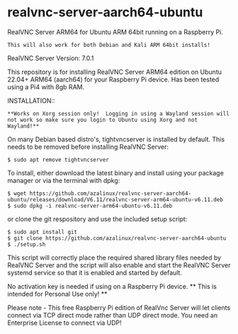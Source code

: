 # realvnc-server-aarch64-ubuntu
RealVNC Server ARM64 for Ubuntu ARM 64bit running on a Raspberry Pi.

```This will also work for both Debian and Kali ARM 64bit installs!```

RealVNC Server Version: 7.0.1

This repository is for installing RealVNC Server ARM64 edition on Ubuntu 22.04+ ARM64 (aarch64) for your Raspberry Pi device. Has been tested using a Pi4 with 8gb RAM.

INSTALLATION::

```**Works on Xorg session only!  Logging in using a Wayland session will not work so make sure you login to Ubuntu using Xorg and not Wayland!**```

On many Debian based distro's, tightvncserver is installed by default.  This needs to be removed before installing RealVNC Server:
```
$ sudo apt remove tightvncserver
```
To install, either download the latest binary and install using your package manager or via the terminal with dpkg:

```
$ wget https://github.com/azalinux/realvnc-server-aarch64-ubuntu/releases/download/V6.11/realvnc-server-arm64-ubuntu-v6.11.deb
$ sudo dpkg -i realvnc-server-arm64-ubuntu-v6.11.deb
```

or clone the git respository and use the included setup script:
```
$ sudo apt install git                           
$ git clone https://github.com/azalinux/realvnc-server-aarch64-ubuntu
$ ./setup.sh
```
This script will correctly place the required shared library files needed by RealVNC Server and the script will also enable and start the RealVNC Server systemd service so that it is enabled and started by default.

No activation key is needed if using on a Raspberry Pi device. ** This is intended for Personal Use only! **

Please note - This free Raspberry Pi edition of RealVnc Server will let clients connect via TCP direct mode rather than UDP direct mode. You need an Enterprise License to connect via UDP!
